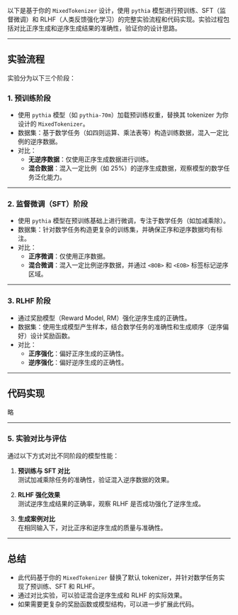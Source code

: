以下是基于你的 `MixedTokenizer` 设计，使用 `pythia` 模型进行预训练、SFT（监督微调）和 RLHF（人类反馈强化学习）的完整实验流程和代码实现。实验过程包括对比正序生成和逆序生成结果的准确性，验证你的设计思路。

---

## **实验流程**

实验分为以下三个阶段：

### **1. 预训练阶段**
- 使用 `pythia` 模型（如 `pythia-70m`）加载预训练权重，替换其 tokenizer 为你设计的 `MixedTokenizer`。
- 数据集：基于数学任务（如四则运算、乘法表等）构造训练数据，混入一定比例的逆序数据。
- 对比：
  - **无逆序数据**：仅使用正序生成数据进行训练。
  - **混合数据**：混入一定比例（如 25%）的逆序生成数据，观察模型的数学任务泛化能力。

---

### **2. 监督微调（SFT）阶段**
- 使用 `pythia` 模型在预训练基础上进行微调，专注于数学任务（如加减乘除）。
- 数据集：针对数学任务构造更复杂的训练集，并确保正序和逆序数据均有标注。
- 对比：
  - **正序微调**：仅使用正序数据。
  - **混合微调**：混入一定比例逆序数据，并通过 `<BOB>` 和 `<EOB>` 标签标记逆序区域。

---

### **3. RLHF 阶段**
- 通过奖励模型（Reward Model, RM）强化逆序生成的正确性。
- 数据集：使用生成模型产生样本，结合数学任务的准确性和生成顺序（逆序偏好）设计奖励函数。
- 对比：
  - **正序强化**：偏好正序生成的正确性。
  - **逆序强化**：偏好逆序生成的正确性。

---

## **代码实现**
略

---

### **5. 实验对比与评估**

通过以下方式对比不同阶段的模型性能：

1. **预训练与 SFT 对比**  
   测试加减乘除任务的准确性，验证混入逆序数据的效果。

2. **RLHF 强化效果**  
   测试逆序生成结果的正确率，观察 RLHF 是否成功强化了逆序生成。

3. **生成案例对比**  
   在相同输入下，对比正序和逆序生成的质量与准确性。

---

## **总结**

- 此代码基于你的 `MixedTokenizer` 替换了默认 tokenizer，并针对数学任务实现了预训练、SFT 和 RLHF。
- 通过对比实验，可以验证混合逆序生成和 RLHF 的实际效果。
- 如果需要更复杂的奖励函数或模型结构，可以进一步扩展此代码。